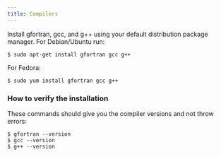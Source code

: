 ```yaml
---
title: Compilers
---
```


Install gfortran, gcc, and g++ using your default distribution package manager.
For Debian/Ubuntu run:

```shell
$ sudo apt-get install gfortran gcc g++
```

For Fedora:

```shell
$ sudo yum install gfortran gcc g++
```


### How to verify the installation

These commands should give you the compiler versions and not throw errors:

```shell
$ gfortran --version
$ gcc --version
$ g++ --version
```
